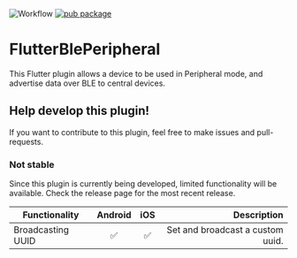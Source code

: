 ![Workflow](https://github.com/juliansteenbakker/flutter_ble_peripheral/workflows/Test%20Flutter/badge.svg?branch=develop)
[![pub package](https://img.shields.io/pub/v/flutter_ble_peripheral.svg)](https://pub.dartlang.org/packages/flutter_ble_peripheral)

# FlutterBlePeripheral

This Flutter plugin allows a device to be used in Peripheral mode, and advertise data over BLE to central devices.

## Help develop this plugin!

If you want to contribute to this plugin, feel free to make issues and pull-requests.

### Not stable

Since this plugin is currently being developed, limited functionality will be available. Check the release page for the most recent release.

| Functionality        | Android           | iOS  | Description |
| -------------------- |:----------------:|:-----:| --------------:|
| Broadcasting UUID     | :white_check_mark: | :white_check_mark:  | Set and broadcast a custom uuid. |
